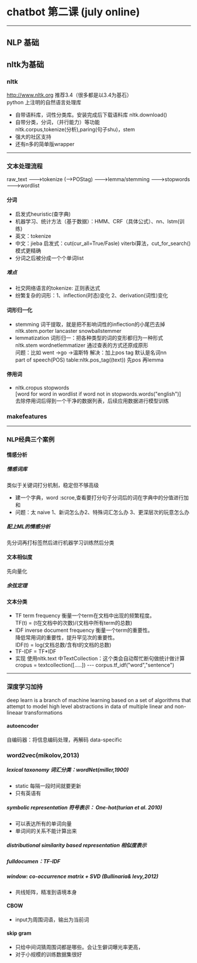 # chatbot 第二课 (july online)
---
## NLP 基础
nltk为基础
---
### nltk
http://www.nltk.org 推荐3.4（很多都是以3.4为基石）<br/> 
python 上注明的自然语言处理库<br/>

- 自带语料库，词性分类库。安装完成后下载语料库 nltk.download()
- 自带分类，分词，（并行能力）等功能<br/>
  nltk.corpus,tokenize(分析),paring(句子shu)，stem
- 强大的社区支持
- 还有n多的简单版wrapper
 
---
### 文本处理流程
raw_text --->tokenize (-->POStag) --->lemma/stemming --->stopwords --->wordlist
#### 分词
- 启发式heuristic(查字典)
- 机器学习、统计方法（基于数据）：HMM、CRF（具体公式）、nn、lstm(训练)
- 英文：tokenize
- 中文：jieba 启发式：cut(cur_all=True/Fasle) viterbi算法，cut_for_search()模式更精确
- 分词之后被分成一个个单词list
##### 难点
- 社交网络语言的tokenize: 正则表达式
- 纷繁复杂的词形：1、inflection(时态)变化 2、derivation(词性)变化

#### 词形归一化 
- stemming 词干提取，就是把不影响词性的inflection的小尾巴去掉<br/>
  nltk.stem.porter lancaster snowballstemmer
- lemmatization 词形归一：把各种类型的词的变形都归为一种形式<br/>
  nltk.stem  wordnetlemmatizer 通过查表的方式还原成原形<br/>
  问题：比如 went ->go ->温斯特 解决：加上pos tag  默认是名词nn<br/>
  part of speech(POS) table:nltk.pos_tag((text)) 先pos 再lemma
#### 停用词
- nltk.cropus stopwords<br/>
  [word for word in wordlist if word not in stopwords.words("english")]<br/>
  去除停用词后得到一个干净的数据列表，后续应用数据进行模型训练
 	
### makefeatures
---
### NLP经典三个案例
#### 情感分析
##### 情感词库
类似于关键词打分机制，稳定但不够高级

- 建一个字典，word :scroe,查看要打分句子分词后的词在字典中的分值进行加和
- 问题：太 naive 1、新词怎么办2、特殊词汇怎么办 3、更深层次的玩意怎么办
##### 配上ML的情感分析
先分词再打标签然后进行机器学习训练然后分类
#### 文本相似度
先向量化
##### 余弦定理

#### 文本分类
- TF term frequency 衡量一个term在文档中出现的频繁程度。<br/>
  TF(t) = (t在文档中的次数)/(文档中所有term的总数)
- IDF inverse document frequency 衡量一个term的重要性。<br/>
  降低常用词的重要性，提升罕见次的重要性。<br/>
  IDF(t) = log(文档总数/含有t的文档的总数)
- TF-IDF = TF*IDF
- 实现 使用nltk.text 中TextCollection：这个类会自动帮忙断句做统计做计算<br/>
 cropus = textcollection([.....]) --- corpus.tf_idf("word","sentence")

---
### 深度学习加持
deep learn is a branch of machine learning based on a set of algorithms that attempt to model high level abstractions in data of multiple linear and non-lineaar transformations
#### autoencoder
自编码器：将信息编码处理，再解码 data-specific 
### word2vec(mikolov,2013)
##### lexical taxonomy 词汇分类：wordNet(miller,1900)
- static 每隔一段时间就要更新
- 只有英语有
##### symbolic representation 符号表示： One-hot(turian et al. 2010)
- 可以表达所有的单词向量
- 单词间的关系不能计算出来
##### distributional similarity based representation 相似度表示
##### fulldocumen：TF-IDF
##### window: co-occurrence matrix + SVD (Bullinaria& levy,2012)
- 共线矩阵，精准到语境本身
#### CBOW
- input为周围词语，输出为当前词

#### skip gram
- 只给中间词猜周围词都是哪些。会让生僻词曝光率更高，
- 对于小规模的训练数据集很好
